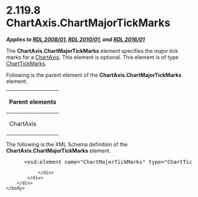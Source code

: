 <html dir="LTR" xmlns:mshelp="http://msdn.microsoft.com/mshelp" xmlns:ddue="http://ddue.schemas.microsoft.com/authoring/2003/5" xmlns:xlink="http://www.w3.org/1999/xlink" xmlns:tool="http://www.microsoft.com/tooltip">
    <head>
        <meta http-equiv="Content-Type" content="text/html; CHARSET=utf-8"></meta>
        <meta name="save" content="history"></meta>
        <title>2.119.8 ChartAxis.ChartMajorTickMarks</title>
        <xml>
            <mshelp:toctitle title="2.119.8 ChartAxis.ChartMajorTickMarks"></mshelp:toctitle>
            <mshelp:rltitle title="[MS-RDL]: ChartAxis.ChartMajorTickMarks"></mshelp:rltitle>
            <mshelp:keyword index="A" term="1b9932b7-d7f4-471c-bc03-232228948a85"></mshelp:keyword>
            <mshelp:attr name="DCSext.ContentType" value="open specification"></mshelp:attr>
            <mshelp:attr name="AssetID" value="1b9932b7-d7f4-471c-bc03-232228948a85"></mshelp:attr>
            <mshelp:attr name="TopicType" value="kbRef"></mshelp:attr>
            <mshelp:attr name="DCSext.Title" value="[MS-RDL]: ChartAxis.ChartMajorTickMarks" />
        </xml>
    </head>
    <body>
        <div id="header">
            <h1 class="heading">2.119.8 ChartAxis.ChartMajorTickMarks</h1>
        </div>
        <div id="mainSection">
            <div id="mainBody">
                <div id="allHistory" class="saveHistory"></div>
                <div id="sectionSection0" class="section" name="collapseableSection">
                    

<p><b><i>Applies to </i></b><a href="1e855f94-4617-47e4-b89e-0856c6cb420f.htm"><b><i>RDL 2008/01</i></b></a><b><i>,
</i></b><a href="3428e690-a348-4ec7-8a6a-8efb42d2cdee.htm"><b><i>RDL 2010/01</i></b></a><b><i>,
and </i></b><a href="52ce3983-2bfc-4e72-9359-42aaf5fe4509.htm"><b><i>RDL 2016/01</i></b></a></p>

<p>The <b>ChartAxis.ChartMajorTickMarks</b> element specifies
the major tick marks for a <a href="0c19f1cb-ef68-4c28-a2d0-8601b7fd0f32.htm">ChartAxis</a>.
This element is optional. This element is of type <a href="acde02e3-0fb1-492e-b97a-bf1b99b50c3d.htm">ChartTickMarks</a>.</p>

<p>Following is the parent element of the <b>ChartAxis.ChartMajorTickMarks</b>
element.</p>

<table>
 <thead>
  <tr>
   <th>
   <p>Parent elements</p>
   </th>
  </tr>
 </thead>
 <tr>
  <td>
  <p>ChartAxis</p>
  </td>
 </tr>
</table>

<p>The following is the XML Schema definition of the <b>ChartAxis.ChartMajorTickMarks</b>
element.</p>

<dl>
<dd>
<div><pre> &lt;xsd:element name=&quot;ChartMajorTickMarks&quot; type=&quot;ChartTickMarksType&quot; minOccurs=&quot;0&quot; /&gt;
</pre></div>
</dd></dl>


                </div>
            </div>
        </div>
    </body>
</html>